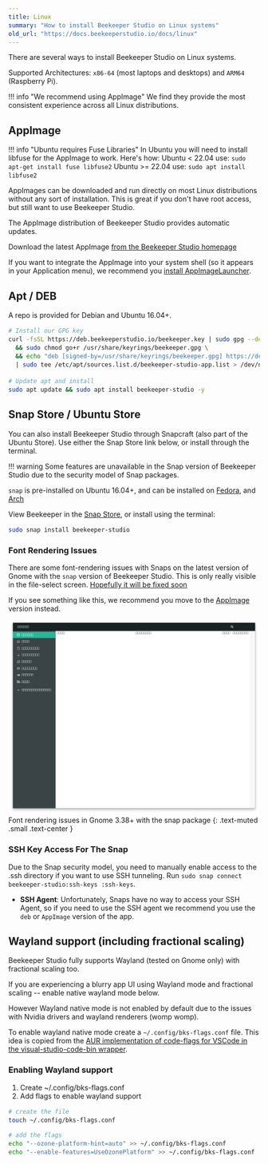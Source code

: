 ```yaml
---
title: Linux
summary: "How to install Beekeeper Studio on Linux systems"
old_url: "https://docs.beekeeperstudio.io/docs/linux"
---
```



There are several ways to install Beekeeper Studio on Linux systems.

Supported Architectures: `x86-64` (most laptops and desktops) and `ARM64` (Raspberry Pi).

!!! info "We recommend using AppImage"
    We find they provide the most consistent experience across all Linux distributions.

## AppImage

!!! info "Ubuntu requires Fuse Libraries"
    In Ubuntu you will need to install libfuse for the AppImage to work. Here's how:
    Ubuntu < 22.04 use: `sudo apt-get install fuse libfuse2`
    Ubuntu >= 22.04 use: `sudo apt install libfuse2`

AppImages can be downloaded and run directly on most Linux distributions without any sort of installation. This is great if you don't have root access, but still want to use Beekeeper Studio.

The AppImage distribution of Beekeeper Studio provides automatic updates.

Download the latest AppImage [from the Beekeeper Studio homepage](https://www.beekeeperstudio.io/)

If you want to integrate the AppImage into your system shell (so it appears in your Application menu), we recommend you [install AppImageLauncher](https://github.com/TheAssassin/AppImageLauncher/releases/latest).

## Apt / DEB
A repo is provided for Debian and Ubuntu 16.04+.

```bash
# Install our GPG key
curl -fsSL https://deb.beekeeperstudio.io/beekeeper.key | sudo gpg --dearmor --output /usr/share/keyrings/beekeeper.gpg \
  && sudo chmod go+r /usr/share/keyrings/beekeeper.gpg \
  && echo "deb [signed-by=/usr/share/keyrings/beekeeper.gpg] https://deb.beekeeperstudio.io stable main" \
  | sudo tee /etc/apt/sources.list.d/beekeeper-studio-app.list > /dev/null

# Update apt and install
sudo apt update && sudo apt install beekeeper-studio -y
```


## Snap Store / Ubuntu Store

You can also install Beekeeper Studio through Snapcraft (also part of the Ubuntu Store). Use either the Snap Store link below, or install through the terminal.

!!! warning
    Some features are unavailable in the Snap version of Beekeeper Studio due to the security model of Snap packages.

`snap` is pre-installed on Ubuntu 16.04+, and can be installed on [Fedora](https://snapcraft.io/docs/installing-snap-on-fedora), and [Arch](https://snapcraft.io/docs/installing-snap-on-arch-linux)

View Beekeeper in the [Snap Store](https://snapcraft.io/beekeeper-studio), or install using the terminal:

```bash
sudo snap install beekeeper-studio
```

### Font Rendering Issues

There are some font-rendering issues with Snaps on the latest version of Gnome with the `snap` version of Beekeeper Studio. This is only really visible in the file-select screen. [Hopefully it will be fixed soon](https://forum.snapcraft.io/t/snapped-app-not-loading-fonts-on-fedora-and-arch/12484/66)

If you see something like this, we recommend you move to the [AppImage](#appimage) version instead.



![Image Alt Tag](../assets/images/linux-4.png)
Font rendering issues in Gnome 3.38+ with the snap package
{: .text-muted .small .text-center }


### SSH Key Access For The Snap
Due to the Snap security model, you need to manually enable access to the .ssh directory if you want to use SSH tunneling.
Run `sudo snap connect beekeeper-studio:ssh-keys :ssh-keys`.

- **SSH Agent**: Unfortunately, Snaps have no way to access your SSH Agent, so if you need to use the SSH agent we recommend you use the `deb` or `AppImage` version of the app.

## Wayland support (including fractional scaling)

Beekeeper Studio fully supports Wayland (tested on Gnome only) with fractional scaling too.

If you are experiencing a blurry app UI using Wayland mode and fractional scaling -- enable native wayland mode below.

However Wayland native mode is not enabled by default due to the issues with Nvidia drivers and wayland renderers (womp womp).

To enable wayland native mode create a `~/.config/bks-flags.conf` file. This idea is copied from the [AUR implementation of code-flags for VSCode in the visual-studio-code-bin wrapper](https://aur.archlinux.org/cgit/aur.git/commit/?h=visual-studio-code-bin&id=a0595836467bb205fcabb7e6d44ad7da82b29ed2).


### Enabling Wayland support

1. Create ~/.config/bks-flags.conf
2. Add flags to enable wayland support

```bash
# create the file
touch ~/.config/bks-flags.conf
```

```bash
# add the flags
echo "--ozone-platform-hint=auto" >> ~/.config/bks-flags.conf
echo "--enable-features=UseOzonePlatform" >> ~/.config/bks-flags.conf
```
